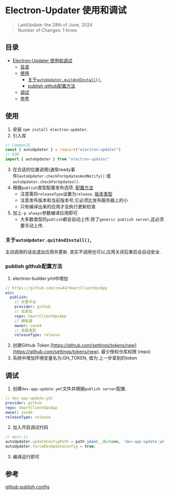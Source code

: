# Electron-Updater 使用和调试
> LastUpdate: the 28th of June, 2024  
> Number of Changes: 1 times

## 目录
- [Electron-Updater 使用和调试](#electron-updater-使用和调试)
  - [目录](#目录)
  - [使用](#使用)
    - [关于`autoUpdater.quitAndInstall()`,](#关于autoupdaterquitandinstall)
    - [publish github配置方法](#publish-github配置方法)
  - [调试](#调试)
  - [参考](#参考)


## 使用
1.  安装 `npm install electron-updater`. 
2.  引入库
```javascript
// CommonJS
const { autoUpdater } = require("electron-updater")
// ESM
import { autoUpdater } from "electron-updater"
```
3.  在合适的位置调用(通常ready事件)`autoUpdater.checkForUpdatesAndNotify()` 或 `autoUpdater.checkForUpdates()`.
4.  根据`publish`类型配置发布选项. [配置方法](#publish-github配置方法)
    *  注意需将`releaseType`设置为`release`. [版本类型](#版本类型) 
    *  注意发布版本和当前版本号,它必须比发布服务器上的小
    *  只有编译出来的应用才会执行更新检查
5.  加上`-p always`参数编译应用即可.   
    * 大多数类型的`publish`都会自动上传.除了`generic publish server`,这必须要手动上传.

### 关于`autoUpdater.quitAndInstall()`,
主动调用的话会退出应用并更新. 其实不调用也可以,应用关闭后重启会自动安全.

### publish github配置方法
1. electron-builder.yml中增加
```yml
// https://github.com/zou44/SmartClientOpsApp
win:
  publish:
    // 托管平台
    provider: github
    // 仓库名
    repo: SmartClientOpsApp
    // 拥有者
    owner: zou44
    // 发版类型
    releaseType: release
```
2. 创建Github Token
[https://github.com/settings/tokens/new](https://github.com/settings/tokens/new). 最少授权仓库权限 (repo)
3. 系统中增加环境变量名为:GH_TOKEN, 值为:上一步拿到的token


## 调试
1. 创建`dev-app-update.yml`文件并根据`publish server`配置.  
```yml
// dev-app-update.yml
provider: github
repo: SmartClientOpsApp
owner: zou44
releaseType: release
```
2. 加入开启调试代码
```javascript
// main.js
autoUpdater.updateConfigPath = path.join(__dirname, 'dev-app-update.yml');
autoUpdater.forceDevUpdateConfig = true;
```
3. 编译运行即可

## 参考
[github publish config](https://www.electron.build/auto-update.html#githuboptions-publishconfiguration)